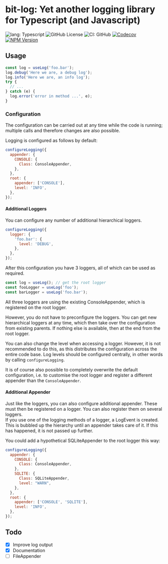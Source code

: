 # bit-log: Yet another logging library for Typescript (and Javascript)

![lang: Typescript](https://img.shields.io/badge/crafted_with-Typescript-blue?logo=typescript)
![GitHub License](https://img.shields.io/github/license/mburchard/bit-log)
![CI: GitHub](https://github.com/MBurchard/bit-log/actions/workflows/ci.yml/badge.svg)
[![Codecov](https://img.shields.io/codecov/c/gh/mburchard/bit-log?logo=codecov)](https://app.codecov.io/gh/MBurchard/bit-log)
[![NPM Version](https://img.shields.io/npm/v/%40mburchard%2Fbit-log?logo=npm)](https://www.npmjs.com/package/@mburchard/bit-log)

## Usage

```javascript
const log = useLog('foo.bar');
log.debug('Here we are, a debug log');
log.info('Here we are, an info log');
try {
  // ...
} catch (e) {
  log.error('error in method ...', e);
}
```

### Configuration

The configuration can be carried out at any time while the code is running; multiple calls and therefore changes are
also possible.

Logging is configured as follows by default:

```javascript
configureLogging({
  appender: {
    CONSOLE: {
      Class: ConsoleAppender,
    },
  },
  root: {
    appender: ['CONSOLE'],
    level: 'INFO',
  },
});
```
#### Additional Loggers

You can configure any number of additional hierarchical loggers.
```javascript
configureLogging({
  logger: {
    'foo.bar': {
      level: 'DEBUG',
    },
  },
});
```
After this configuration you have 3 loggers, all of which can be used as required.
```javascript
const log = useLog(); // get the root logger
const fooLogger = useLog('foo');
const barLogger = useLog('foo.bar');
```
All three loggers are using the existing ConsoleAppender, which is registered on the root logger.

However, you do not have to preconfigure the loggers. You can get new hierarchical loggers at any time, which then take
over the configuration from existing parents. If nothing else is available, then at the end from the root logger.

You can also change the level when accessing a logger. However, it is not recommended to do this, as this distributes
the configuration across the entire code base. Log levels should be configured centrally, in other words by calling
`configureLogging`.

It is of course also possible to completely overwrite the default configuration, i.e. to customise the root logger and
register a different appender than the `ConsoleAppender`.

#### Additional Appender

Just like the loggers, you can also configure additional appender. These must then be registered on a logger.
You can also register them on several loggers.  
If you use one of the logging methods of a logger, a LogEvent is created. This is bubbled up the hierarchy until an
appender takes care of it. If this has happened, it is not passed up further.

You could add a hypothetical SQLiteAppender to the root logger this way:
```javascript
configureLogging({
  appender: {
    CONSOLE: {
      Class: ConsoleAppender,
    },
    SQLITE: {
      Class: SQLiteAppender,
      level: "WARN",
    },
  },
  root: {
    appender: ['CONSOLE', 'SQLITE'],
    level: 'INFO',
  },
});
```

## Todo

  - [x] Improve log output
  - [x] Documentation
  - [ ] FileAppender
